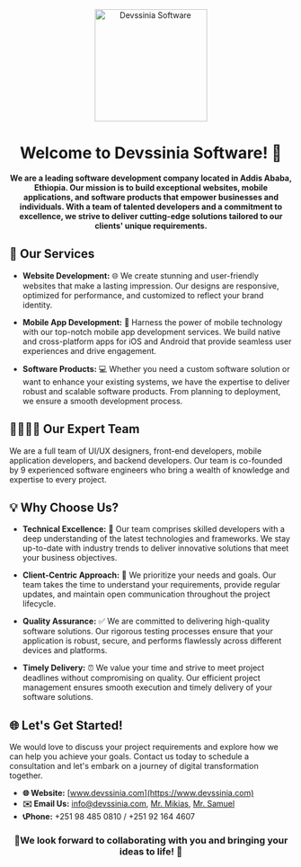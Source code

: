 <div align="center">
  <img src="src/bg.jpeg" alt="Devssinia Software" width="200">
  <h1>Welcome to Devssinia Software! 🌟</h1>
</div>

<p align="center">
  <strong>We are a leading software development company located in Addis Ababa, Ethiopia. Our mission is to build exceptional websites, mobile applications, and software products that empower businesses and individuals. With a team of talented developers and a commitment to excellence, we strive to deliver cutting-edge solutions tailored to our clients' unique requirements.</strong>
</p>

## 💼 Our Services

- **Website Development:** 🌐 We create stunning and user-friendly websites that make a lasting impression. Our designs are responsive, optimized for performance, and customized to reflect your brand identity.

- **Mobile App Development:** 📱 Harness the power of mobile technology with our top-notch mobile app development services. We build native and cross-platform apps for iOS and Android that provide seamless user experiences and drive engagement.

- **Software Products:** 💻 Whether you need a custom software solution or want to enhance your existing systems, we have the expertise to deliver robust and scalable software products. From planning to deployment, we ensure a smooth development process.

## 👨‍💻👩‍💻 Our Expert Team

We are a full team of UI/UX designers, front-end developers, mobile application developers, and backend developers. Our team is co-founded by 9 experienced software engineers who bring a wealth of knowledge and expertise to every project.

## 💡 Why Choose Us?

- **Technical Excellence:** 🔬 Our team comprises skilled developers with a deep understanding of the latest technologies and frameworks. We stay up-to-date with industry trends to deliver innovative solutions that meet your business objectives.

- **Client-Centric Approach:** 👥 We prioritize your needs and goals. Our team takes the time to understand your requirements, provide regular updates, and maintain open communication throughout the project lifecycle.

- **Quality Assurance:** ✅ We are committed to delivering high-quality software solutions. Our rigorous testing processes ensure that your application is robust, secure, and performs flawlessly across different devices and platforms.

- **Timely Delivery:** ⏰ We value your time and strive to meet project deadlines without compromising on quality. Our efficient project management ensures smooth execution and timely delivery of your software solutions.

## 🌐 Let's Get Started!

We would love to discuss your project requirements and explore how we can help you achieve your goals. Contact us today to schedule a consultation and let's embark on a journey of digital transformation together.

- **🌐 Website:** [www.devssinia.com](https://www.devssinia.com)
- **✉️ Email Us:** [info@devssinia.com](mailto:info@devssinia.com?subject=Hello%20from%20your%20website!), [Mr. Mikias](mailto:mikikebe84@gmail.com?subject=Hello%20from%20your%20website!), [Mr. Samuel](mailto:lijsamuael@gmail.com?subject=Hello%20from%20your%20website!)
- **📞Phone:** +251 98 485 0810 / +251 92 164 4607
<h3 align ="center"> 🚀We look forward to collaborating with you and bringing your ideas to life! 🎉
</h3>
